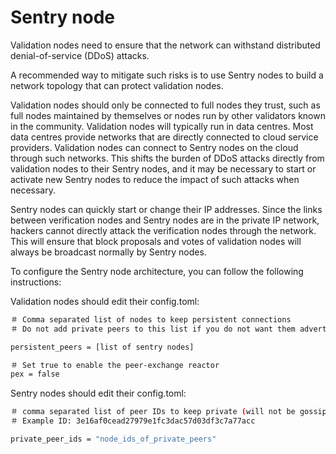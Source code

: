 # Sentry node

Validation nodes need to ensure that the network can withstand distributed denial-of-service (DDoS) attacks.

A recommended way to mitigate such risks is to use Sentry nodes to build a network topology that can protect validation nodes.

Validation nodes should only be connected to full nodes they trust, such as full nodes maintained by themselves or nodes run by other validators known in the community. Validation nodes will typically run in data centres. Most data centres provide networks that are directly connected to cloud service providers. Validation nodes can connect to Sentry nodes on the cloud through such networks. This shifts the burden of DDoS attacks directly from validation nodes to their Sentry nodes, and it may be necessary to start or activate new Sentry nodes to reduce the impact of such attacks when necessary.

Sentry nodes can quickly start or change their IP addresses. Since the links between verification nodes and Sentry nodes are in the private IP network, hackers cannot directly attack the verification nodes through the network. This will ensure that block proposals and votes of validation nodes will always be broadcast normally by Sentry nodes.

To configure the Sentry node architecture, you can follow the following instructions:

Validation nodes should edit their config.toml:

```bash
＃ Comma separated list of nodes to keep persistent connections
＃ Do not add private peers to this list if you do not want them advertised

persistent_peers = [list of sentry nodes]

＃ Set true to enable the peer-exchange reactor
pex = false
```

Sentry nodes should edit their config.toml:

```bash
＃ comma separated list of peer IDs to keep private (will not be gossiped to other peers)
＃ Example ID: 3e16af0cead27979e1fc3dac57d03df3c7a77acc

private_peer_ids = "node_ids_of_private_peers"
```
